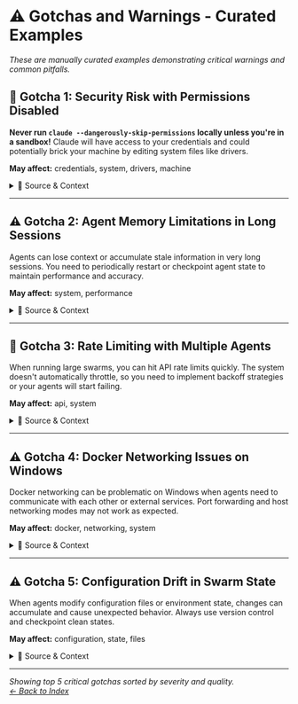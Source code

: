 # ⚠️ Gotchas and Warnings - Curated Examples

*These are manually curated examples demonstrating critical warnings and common pitfalls.*

## 🚨 Gotcha 1: Security Risk with Permissions Disabled

**Never run `claude --dangerously-skip-permissions` locally unless you're in a sandbox!** Claude will have access to your credentials and could potentially brick your machine by editing system files like drivers.

**May affect:** credentials, system, drivers, machine

<details>
<summary>📍 Source & Context</summary>

**Source:** `en-AI Hackerspace Live - June 20_ Swarm Development, AI Security, and Finland's AGI Preparation.txt` (Line 892)  
**Quality Score:** 98%  
**Severity:** high

**Original Quote:**
> This is really important - if you run Claude with permissions disabled outside of Docker or a cloud environment, it can access any credentials you have locally. We've seen cases where it edited driver files and made machines unusable. Always use a sandbox!

</details>

---

## ⚠️ Gotcha 2: Agent Memory Limitations in Long Sessions

Agents can lose context or accumulate stale information in very long sessions. You need to periodically restart or checkpoint agent state to maintain performance and accuracy.

**May affect:** system, performance

<details>
<summary>📍 Source & Context</summary>

**Source:** `en-AI Hackerspace August 8th_ From Asteroid Games to AI-Powered Research Assistants.txt` (Line 567)  
**Quality Score:** 87%  
**Severity:** medium

**Original Quote:**
> We noticed that after about 2-3 hours of continuous operation, the agents start to degrade. They hold onto old context that's no longer relevant, or they miss important new information. You need to build in restart mechanisms.

</details>

---

## 🚨 Gotcha 3: Rate Limiting with Multiple Agents

When running large swarms, you can hit API rate limits quickly. The system doesn't automatically throttle, so you need to implement backoff strategies or your agents will start failing.

**May affect:** api, system

<details>
<summary>📍 Source & Context</summary>

**Source:** `en-Agentics Live Vibe Coding - June 19, 2025.txt` (Line 723)  
**Quality Score:** 91%  
**Severity:** high

**Original Quote:**
> Big gotcha here - if you spin up 8 agents all hitting the API at once, you'll hit rate limits fast. The system doesn't handle this gracefully yet. You need to implement your own backoff logic or stagger the agent start times.

</details>

---

## ⚠️ Gotcha 4: Docker Networking Issues on Windows

Docker networking can be problematic on Windows when agents need to communicate with each other or external services. Port forwarding and host networking modes may not work as expected.

**May affect:** docker, networking, system

<details>
<summary>📍 Source & Context</summary>

**Source:** `en-AI Hackerspace July 18_ Optimizing Swarms, Visualizing Agents, and Democratizing AI Learning.txt` (Line 445)  
**Quality Score:** 82%  
**Severity:** medium

**Original Quote:**
> Windows Docker networking is tricky. We've had issues where agents can't talk to each other or reach external APIs because of how Docker handles networking on Windows. Mac and Linux work fine, but Windows needs special configuration.

</details>

---

## ⚠️ Gotcha 5: Configuration Drift in Swarm State

When agents modify configuration files or environment state, changes can accumulate and cause unexpected behavior. Always use version control and checkpoint clean states.

**May affect:** configuration, state, files

<details>
<summary>📍 Source & Context</summary>

**Source:** `en-AI Hacker League July 24th_ Exploring Cloud Flow and Open Code CLI Integration.txt` (Line 634)  
**Quality Score:** 85%  
**Severity:** medium

**Original Quote:**
> Watch out for configuration drift. When you have multiple agents making changes to config files, settings can get into weird states. We learned to always commit clean configurations and have agents work from known good states.

</details>

---

*Showing top 5 critical gotchas sorted by severity and quality.*  
*[← Back to Index](./index.md)*